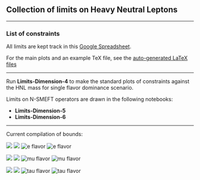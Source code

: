 ## Collection of limits on Heavy Neutral Leptons

---
### List of constraints

All limits are kept track in this [Google Spreadsheet](https://docs.google.com/spreadsheets/d/1WAbk-k_mcgMyzQ3fg5BhnWdYY-tq8OJ9IRLNqzQXgJ8/edit?usp=sharing).

For the main plots and an example TeX file, see the [auto-generated LaTeX files](https://github.com/mhostert/LimitsHNL/blob/main/tex_files/)

---

Run **Limits-Dimension-4** to make the standard plots of constraints against the HNL mass for single flavor dominance scenario.

Limits on N-SMEFT operators are drawn in the following notebooks:
   * **Limits-Dimension-5**
   * **Limits-Dimension-6**

---

Current compilation of bounds:


[<img src="https://render.githubusercontent.com/render/math?math=\color{black}{|U_{e N}|^2}">](https://github.com/mhostert/N-SMEFT-Limits/blob/main/plots/mixing/UeN_majorana.png#gh-light-mode-only)
[<img src="https://render.githubusercontent.com/render/math?math=\color{white}{|U_{e N}|^2}">](https://github.com/mhostert/N-SMEFT-Limits/blob/a338dc1bca9dfd378bad1788c7ca9e51f1bb0819/plots/mixing/UeN_majorana.png#gh-dark-mode-only)
![e flavor](https://github.com/mhostert/N-SMEFT-Limits/blob/a338dc1bca9dfd378bad1788c7ca9e51f1bb0819/plots/mixing/UeN_majorana.png#gh-light-mode-only)
![e flavor](https://https://github.com/mhostert/N-SMEFT-Limits/blob/a338dc1bca9dfd378bad1788c7ca9e51f1bb0819/plots/mixing/UeN_majorana_white.png#gh-dark-mode-only)

[<img src="https://render.githubusercontent.com/render/math?math=\color{black}{|U_{\mu N}|^2}">](https://github.com/mhostert/LimitsHNL/blob/main/plots/UmuN_nf03.pdf#gh-light-mode-only)
[<img src="https://render.githubusercontent.com/render/math?math=\color{white}{|U_{\mu N}|^2}">](https://github.com/mhostert/LimitsHNL/blob/main/plots/UmuN_nf03.pdf#gh-dark-mode-only)
![mu flavor](https://github.com/mhostert/LimitsHNL/blob/main/plots/UmuN_nf03.png#gh-light-mode-only)
![mu flavor](https://github.com/mhostert/LimitsHNL/blob/main/plots/UmuN_nf03_white.png#gh-dark-mode-only)

[<img src="https://render.githubusercontent.com/render/math?math=\color{black}{|U_{\tau N}|^2}">](https://github.com/mhostert/LimitsHNL/blob/main/plots/UtauN_nf03.pdfg#gh-light-mode-only)
[<img src="https://render.githubusercontent.com/render/math?math=\color{white}{|U_{\tau N}|^2}">](https://github.com/mhostert/LimitsHNL/blob/main/plots/UtauN_nf03.pdfg#gh-dark-mode-only)
![tau flavor](https://github.com/mhostert/LimitsHNL/blob/main/plots/UtauN_nf03.png#gh-light-mode-only)
![tau flavor](https://github.com/mhostert/LimitsHNL/blob/main/plots/UtauN_nf03_white.png#gh-dark-mode-only)

